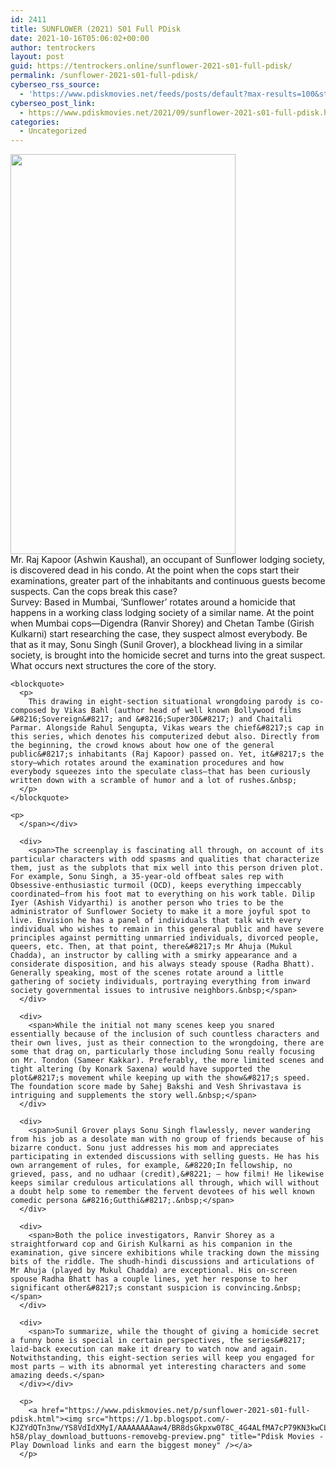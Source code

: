 ```yaml
---
id: 2411
title: SUNFLOWER (2021) S01 Full PDisk
date: 2021-10-16T05:06:02+00:00
author: tentrockers
layout: post
guid: https://tentrockers.online/sunflower-2021-s01-full-pdisk/
permalink: /sunflower-2021-s01-full-pdisk/
cyberseo_rss_source:
  - 'https://www.pdiskmovies.net/feeds/posts/default?max-results=100&start-index=201'
cyberseo_post_link:
  - https://www.pdiskmovies.net/2021/09/sunflower-2021-s01-full-pdisk.html
categories:
  - Uncategorized
---
```

<div class="separator">
  <a href="https://1.bp.blogspot.com/-WceutES55mU/YVRTgUinC4I/AAAAAAAAbbE/TJCRt1EdTMMz-HzIyelg8k8thpk9WNlZgCLcBGAsYHQ/s1280/SUNFLOWER%2B%25282021%2529%2BS01%2BFull%2BPDisk.jpg" imageanchor="1"><img loading="lazy" border="0" data-original-height="1280" data-original-width="720" height="640" src="https://1.bp.blogspot.com/-WceutES55mU/YVRTgUinC4I/AAAAAAAAbbE/TJCRt1EdTMMz-HzIyelg8k8thpk9WNlZgCLcBGAsYHQ/w360-h640/SUNFLOWER%2B%25282021%2529%2BS01%2BFull%2BPDisk.jpg" width="360" /></a>
</div>



<div>
  <div>
    <span>Mr. Raj Kapoor (Ashwin Kaushal), an occupant of Sunflower lodging society, is discovered dead in his condo. At the point when the cops start their examinations, greater part of the inhabitants and continuous guests become suspects. Can the cops break this case?&nbsp;</span>
  </div>
  
  <div>
    <span>Survey: Based in Mumbai, &#8216;Sunflower&#8217; rotates around a homicide that happens in a working class lodging society of a similar name. At the point when Mumbai cops—Digendra (Ranvir Shorey) and Chetan Tambe (Girish Kulkarni) start researching the case, they suspect almost everybody. Be that as it may, Sonu Singh (Sunil Grover), a blockhead living in a similar society, is brought into the homicide secret and turns into the great suspect. What occurs next structures the core of the story.&nbsp;</span>
  </div>
  
  <div>
    <span></p> 
    
    <blockquote>
      <p>
        This drawing in eight-section situational wrongdoing parody is co-composed by Vikas Bahl (author head of well known Bollywood films &#8216;Sovereign&#8217; and &#8216;Super30&#8217;) and Chaitali Parmar. Alongside Rahul Sengupta, Vikas wears the chief&#8217;s cap in this series, which denotes his computerized debut also. Directly from the beginning, the crowd knows about how one of the general public&#8217;s inhabitants (Raj Kapoor) passed on. Yet, it&#8217;s the story—which rotates around the examination procedures and how everybody squeezes into the speculate class—that has been curiously written down with a scramble of humor and a lot of rushes.&nbsp;
      </p>
    </blockquote>
    
    <p>
      </span></div> 
      
      <div>
        <span>The screenplay is fascinating all through, on account of its particular characters with odd spasms and qualities that characterize them, just as the subplots that mix well into this person driven plot. For example, Sonu Singh, a 35-year-old offbeat sales rep with Obsessive-enthusiastic turmoil (OCD), keeps everything impeccably coordinated—from his foot mat to everything on his work table. Dilip Iyer (Ashish Vidyarthi) is another person who tries to be the administrator of Sunflower Society to make it a more joyful spot to live. Envision he has a panel of individuals that talk with every individual who wishes to remain in this general public and have severe principles against permitting unmarried individuals, divorced people, queers, etc. Then, at that point, there&#8217;s Mr Ahuja (Mukul Chadda), an instructor by calling with a smirky appearance and a considerate disposition, and his always steady spouse (Radha Bhatt). Generally speaking, most of the scenes rotate around a little gathering of society individuals, portraying everything from inward society governmental issues to intrusive neighbors.&nbsp;</span>
      </div>
      
      <div>
        <span>While the initial not many scenes keep you snared essentially because of the inclusion of such countless characters and their own lives, just as their connection to the wrongdoing, there are some that drag on, particularly those including Sonu really focusing on Mr. Tondon (Sameer Kakkar). Preferably, the more limited scenes and tight altering (by Konark Saxena) would have supported the plot&#8217;s movement while keeping up with the show&#8217;s speed. The foundation score made by Sahej Bakshi and Vesh Shrivastava is intriguing and supplements the story well.&nbsp;</span>
      </div>
      
      <div>
        <span>Sunil Grover plays Sonu Singh flawlessly, never wandering from his job as a desolate man with no group of friends because of his bizarre conduct. Sonu just addresses his mom and appreciates participating in extended discussions with selling guests. He has his own arrangement of rules, for example, &#8220;In fellowship, no grieved, pass, and no udhaar (credit),&#8221; – how filmi! He likewise keeps similar credulous articulations all through, which will without a doubt help some to remember the fervent devotees of his well known comedic persona &#8216;Gutthi&#8217;.&nbsp;</span>
      </div>
      
      <div>
        <span>Both the police investigators, Ranvir Shorey as a straightforward cop and Girish Kulkarni as his companion in the examination, give sincere exhibitions while tracking down the missing bits of the riddle. The shudh-hindi discussions and articulations of Mr Ahuja (played by Mukul Chadda) are exceptional. His on-screen spouse Radha Bhatt has a couple lines, yet her response to her significant other&#8217;s constant suspicion is convincing.&nbsp;</span>
      </div>
      
      <div>
        <span>To summarize, while the thought of giving a homicide secret a funny bone is special in certain perspectives, the series&#8217; laid-back execution can make it dreary to watch now and again. Notwithstanding, this eight-section series will keep you engaged for most parts — with its abnormal yet interesting characters and some amazing deeds.</span>
      </div></div> 
      
      <p>
        <a href="https://www.pdiskmovies.net/p/sunflower-2021-s01-full-pdisk.html"><img src="https://1.bp.blogspot.com/-KJZYdQTn3nw/YS8VdIdXMyI/AAAAAAAAaw4/BR8dsGkpxw0T8C_4G4ALfMA7cP79KN3kwCLcBGAsYHQ/w400-h58/play_download_buttuons-removebg-preview.png" title="Pdisk Movies - Play Download links and earn the biggest money" /></a>
      </p>